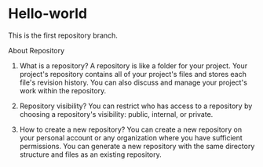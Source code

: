 # Hello-world 
This is the first repository branch.

About Repository
1. What is a repository?
A repository is like a folder for your project. Your project's repository contains all of your project's files and stores each file's revision history. You can also discuss and manage your project's work within the repository.

2. Repository visibility?
You can restrict who has access to a repository by choosing a repository's visibility: public, internal, or private.

3. How to create a new repository?
You can create a new repository on your personal account or any organization where you have sufficient permissions. You can generate a new repository with the same directory structure and files as an existing repository.
